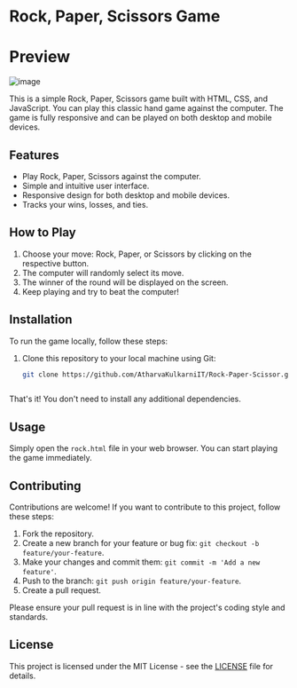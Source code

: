 # Rock, Paper, Scissors Game


# Preview
![image](https://github.com/AtharvaKulkarniIT/Rock-Paper-Scissor/assets/122991006/2bdb9562-bb98-4e0c-8872-dbef282c9060)

This is a simple Rock, Paper, Scissors game built with HTML, CSS, and JavaScript. You can play this classic hand game against the computer. The game is fully responsive and can be played on both desktop and mobile devices.


## Features

- Play Rock, Paper, Scissors against the computer.
- Simple and intuitive user interface.
- Responsive design for both desktop and mobile devices.
- Tracks your wins, losses, and ties.

## How to Play

1. Choose your move: Rock, Paper, or Scissors by clicking on the respective button.
2. The computer will randomly select its move.
3. The winner of the round will be displayed on the screen.
4. Keep playing and try to beat the computer!

## Installation

To run the game locally, follow these steps:

1. Clone this repository to your local machine using Git:

   ```bash
   git clone https://github.com/AtharvaKulkarniIT/Rock-Paper-Scissor.git
   


That's it! You don't need to install any additional dependencies.

## Usage

Simply open the `rock.html` file in your web browser. You can start playing the game immediately. 

## Contributing

Contributions are welcome! If you want to contribute to this project, follow these steps:

1. Fork the repository.
2. Create a new branch for your feature or bug fix: `git checkout -b feature/your-feature`.
3. Make your changes and commit them: `git commit -m 'Add a new feature'`.
4. Push to the branch: `git push origin feature/your-feature`.
5. Create a pull request.

Please ensure your pull request is in line with the project's coding style and standards. 

## License

This project is licensed under the MIT License - see the [LICENSE](LICENSE) file for details.
